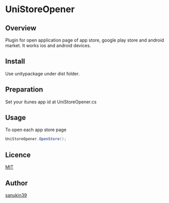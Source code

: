 # UniStoreOpener

## Overview
Plugin for open application page of app store, google play store and android market. It works ios and android devices.

## Install
Use unitypackage under dist folder.

## Preparation
Set your itunes app id at UniStoreOpener.cs

## Usage
To open each app store page
```cs
UniStoreOpener.OpenStore();
```

## Licence

[MIT](https://github.com/sanukin39/UniStoreOpener/blob/master/LICENSE.md)

## Author

[sanukin39](https://github.com/sanukin39)
